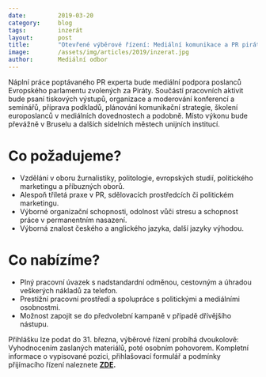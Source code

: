 ```yaml
---
date:         2019-03-20
category:     blog
tags:         inzerát
layout:       post
title:        "Otevřené výběrové řízení: Mediální komunikace a PR pirátských europoslanců"
image:        /assets/img/articles/2019/inzerat.jpg 
author:       Mediální odbor
---
```


Náplní práce poptávaného PR experta bude mediální podpora poslanců Evropského parlamentu zvolených za Piráty. Součástí pracovních aktivit bude psaní tiskových výstupů, organizace a moderování konferencí a seminářů, příprava podkladů, plánování komunikační strategie, školení europoslanců v mediálních dovednostech a podobně. Místo výkonu bude převážně v Bruselu a dalších sídelních městech unijních institucí.

# Co požadujeme?
* Vzdělání v oboru žurnalistiky, politologie, evropských studií, politického marketingu a příbuzných oborů.
* Alespoň tříletá praxe v PR, sdělovacích prostředcích či politickém marketingu. 
* Výborné organizační schopnosti, odolnost vůči stresu a schopnost práce v permanentním nasazení.
* Výborná znalost českého a anglického jazyka, další jazyky výhodou.

# Co nabízíme?
* Plný pracovní úvazek s nadstandardní odměnou, cestovným a úhradou veškerých nákladů za telefon.
* Prestižní pracovní prostředí a spolupráce s politickými a mediálními osobnostmi.
* Možnost zapojit se do předvolební kampaně v případě dřívějšího nástupu. 

Přihlášku lze podat do 31. března, výběrové řízení probíhá dvoukolově: Vyhodnocením zaslaných materiálů, poté osobním pohovorem. Kompletní informace o vypisované pozici, přihlašovací formulář a podmínky přijímacího řízení naleznete **[ZDE](http://www.lmcg2.com/pd/1366676659/?rps=202).**
